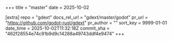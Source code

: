 +++
title = "master"
date = 2025-10-02

[extra]
repo = "gdext"
docs_rel_url = "gdext/master/godot"
pr_url = "https://github.com/godot-rust/gdext"
pr_author = ""
sort_key = 9999-01-01
date_time = 2025-10-02T11:32:18Z
commit_sha = "462f28554e74c91b9d9c14288a49743ddf4e9474"
+++


